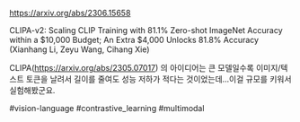 https://arxiv.org/abs/2306.15658

CLIPA-v2: Scaling CLIP Training with 81.1% Zero-shot ImageNet Accuracy within a \$10,000 Budget; An Extra \$4,000 Unlocks 81.8% Accuracy (Xianhang Li, Zeyu Wang, Cihang Xie)

CLIPA(https://arxiv.org/abs/2305.07017) 의 아이디어는 큰 모델일수록 이미지/텍스트 토큰을 날려서 길이를 줄여도 성능 저하가 적다는 것이었는데...이걸 규모를 키워서 실험해봤군요.

#vision-language #contrastive_learning #multimodal 